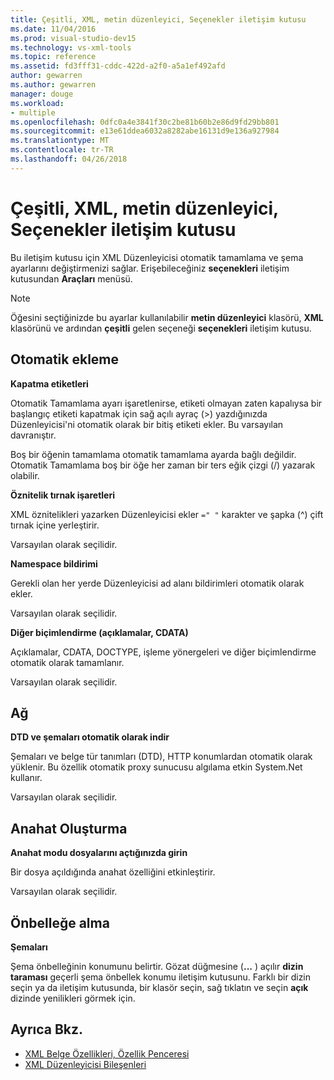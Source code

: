 ```yaml
---
title: Çeşitli, XML, metin düzenleyici, Seçenekler iletişim kutusu
ms.date: 11/04/2016
ms.prod: visual-studio-dev15
ms.technology: vs-xml-tools
ms.topic: reference
ms.assetid: fd3fff31-cddc-422d-a2f0-a5a1ef492afd
author: gewarren
ms.author: gewarren
manager: douge
ms.workload:
- multiple
ms.openlocfilehash: 0dfc0a4e3841f30c2be81b60b2e86d9fd29bb801
ms.sourcegitcommit: e13e61ddea6032a8282abe16131d9e136a927984
ms.translationtype: MT
ms.contentlocale: tr-TR
ms.lasthandoff: 04/26/2018
---
```

# <a name="miscellaneous-xml-text-editor-options-dialog-box"></a>Çeşitli, XML, metin düzenleyici, Seçenekler iletişim kutusu

Bu iletişim kutusu için XML Düzenleyicisi otomatik tamamlama ve şema ayarlarını değiştirmenizi sağlar. Erişebileceğiniz **seçenekleri** iletişim kutusundan **Araçları** menüsü.

> [!NOTE]
> Öğesini seçtiğinizde bu ayarlar kullanılabilir **metin düzenleyici** klasörü, **XML** klasörünü ve ardından **çeşitli** gelen seçeneği **seçenekleri** iletişim kutusu.


## <a name="auto-insert"></a>Otomatik ekleme
 **Kapatma etiketleri**

 Otomatik Tamamlama ayarı işaretlenirse, etiketi olmayan zaten kapalıysa bir başlangıç etiketi kapatmak için sağ açılı ayraç (>) yazdığınızda Düzenleyicisi'ni otomatik olarak bir bitiş etiketi ekler. Bu varsayılan davranıştır.

 Boş bir öğenin tamamlama otomatik tamamlama ayarda bağlı değildir. Otomatik Tamamlama boş bir öğe her zaman bir ters eğik çizgi (/) yazarak olabilir.

 **Öznitelik tırnak işaretleri**

 XML öznitelikleri yazarken Düzenleyicisi ekler `=" "` karakter ve şapka (^) çift tırnak içine yerleştirir.

 Varsayılan olarak seçilidir.

 **Namespace bildirimi**

 Gerekli olan her yerde Düzenleyicisi ad alanı bildirimleri otomatik olarak ekler.

 Varsayılan olarak seçilidir.

 **Diğer biçimlendirme (açıklamalar, CDATA)**

 Açıklamalar, CDATA, DOCTYPE, işleme yönergeleri ve diğer biçimlendirme otomatik olarak tamamlanır.

 Varsayılan olarak seçilidir.

## <a name="network"></a>Ağ
 **DTD ve şemaları otomatik olarak indir**

 Şemaları ve belge tür tanımları (DTD), HTTP konumlardan otomatik olarak yüklenir. Bu özellik otomatik proxy sunucusu algılama etkin System.Net kullanır.

 Varsayılan olarak seçilidir.

## <a name="outlining"></a>Anahat Oluşturma
 **Anahat modu dosyalarını açtığınızda girin**

 Bir dosya açıldığında anahat özelliğini etkinleştirir.

 Varsayılan olarak seçilidir.

## <a name="caching"></a>Önbelleğe alma
 **Şemaları**

 Şema önbelleğinin konumunu belirtir. Gözat düğmesine (**...** ) açılır **dizin taraması** geçerli şema önbellek konumu iletişim kutusunu. Farklı bir dizin seçin ya da iletişim kutusunda, bir klasör seçin, sağ tıklatın ve seçin **açık** dizinde yenilikleri görmek için.

## <a name="see-also"></a>Ayrıca Bkz.

- [XML Belge Özellikleri, Özellik Penceresi](../xml-tools/xml-document-properties-properties-window.md)
- [XML Düzenleyicisi Bileşenleri](../xml-tools/xml-editor-components.md)